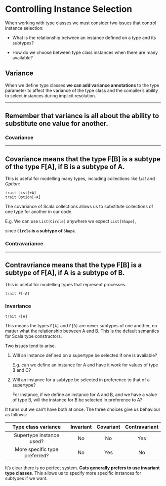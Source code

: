 # Controlling Instance Selection

When working with type classes we must consider two issues that control
instance selection:

- What is the relationship between an instance defined on a type and its
  subtypes?
  
- How do we choose between type class instances when there are many
  available?
  
  
## Variance

When we define type classes **we can add variance annotations** to the type
parameter to affect the variance of the type class and the compiler’s ability to
select instances during implicit resolution.

-----------
Remember that variance is all about the ability
to substitute one value for another.
-----------

### Covariance

----------------------------------
Covariance means that the type F[B] is a subtype of the type F[A],
if B is a subtype of A.
----------------------------------

 This is useful for modelling many types, including collections like
*List* and *Option*:

```$xslt
trait List[+A]
trait Option[+A]
```

The covariance of Scala collections allows us to substitute collections of one
type for another in our code.

E.g. 
We can use `List[Circle]` anywhere we expect `List[Shape]`, 

since **`Circle` is a subtype of `Shape`**.

### Contravariance

--------
Contravriance means that the type F[B] is a subtype of F[A],
if A is a subtype of B.
--------

This is useful for modelling types that represent processes.

```$xslt
trait F[-A]
```

### Invariance

```$xslt
trait F[A]
```

This means the types `F[A]` and `F[B]` are never subtypes of one another, no
matter what the relationship between A and B. This is the default semantics
for Scala type constructors.

Two issues tend to arise.

1. Will an instance defined on a supertype be selected if one is available?
   
   E.g. can we define an instance for A and have it work for values
   of type B and C?
   
2. Will an instance for a subtype be selected in preference to that of a
   supertype?
    
    For instance, if we define an instance for A and B, and we
   have a value of type B, will the instance for B be selected in preference
   to A?
      
It turns out we can’t have both at once. The three choices give us behaviour
as follows:

| **Type class variance** | **Invariant** | **Covariant** |**Contravariant** |
| :---:        |     :---:      |      :---:    |     :---:      |
| Supertype instance used? | No | No | Yes |
| More specific type preferred? | No | Yes | No |

It’s clear there is no perfect system. **Cats generally prefers to use invariant type
classes**. This allows us to specify more specific instances for subtypes if we
want.

  